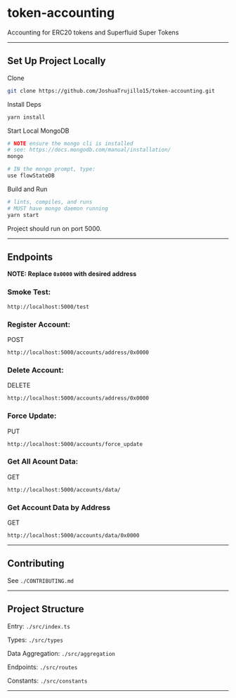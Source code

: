 # token-accounting

Accounting for ERC20 tokens and Superfluid Super Tokens

---

## Set Up Project Locally

Clone

```bash
git clone https://github.com/JoshuaTrujillo15/token-accounting.git
```

Install Deps

```bash
yarn install
```

Start Local MongoDB

```bash
# NOTE ensure the mongo cli is installed
# see: https://docs.mongodb.com/manual/installation/
mongo

# IN the mongo prompt, type:
use flowStateDB
```

Build and Run

```bash
# lints, compiles, and runs
# MUST have mongo daemon running
yarn start
```

Project should run on port 5000.

---

## Endpoints

**NOTE: Replace `0x0000` with desired address**

### Smoke Test:

```
http://localhost:5000/test
```

### Register Account:

POST

```
http://localhost:5000/accounts/address/0x0000
```

### Delete Account:

DELETE

```
http://localhost:5000/accounts/address/0x0000
```

### Force Update:

PUT

```
http://localhost:5000/accounts/force_update
```

### Get All Acount Data:

GET

```
http://localhost:5000/accounts/data/
```

### Get Account Data by Address

GET

```
http://localhost:5000/accounts/data/0x0000
```

---

## Contributing

See `./CONTRIBUTING.md`

---

## Project Structure

Entry: `./src/index.ts`

Types: `./src/types`

Data Aggregation: `./src/aggregation`

Endpoints: `./src/routes`

Constants: `./src/constants`

---
